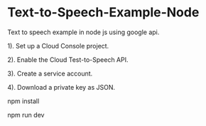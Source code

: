# Text-to-Speech-Example-Node
Text to speech example in node js using google api.


1). Set up a Cloud Console project.

2). Enable the Cloud Test-to-Speech API.

3). Create a service account.

4). Download a private key as JSON.

npm install

npm run dev
